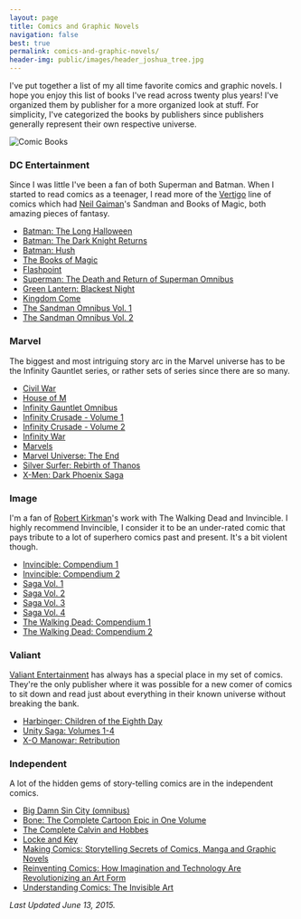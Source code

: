 ```yaml
---
layout: page
title: Comics and Graphic Novels
navigation: false
best: true
permalink: comics-and-graphic-novels/
header-img: public/images/header_joshua_tree.jpg
---
```


I've put together a list of my all time favorite comics and graphic novels. I hope you enjoy this list of books I've read across twenty plus years! I've organized them by publisher for a more organized look at stuff. For simplicity, I've categorized the books by publishers since publishers generally represent their own respective universe.

![Comic Books](http://1.bp.blogspot.com/-2_xhbBLK3rQ/U_KCntY80oI/AAAAAAABw1Q/QH8n0WviyIg/s1600/2014-08-18%2Bat%2B15-39-19.jpg)

### DC Entertainment

Since I was little I've been a fan of both Superman and Batman. When I started to read comics as a teenager, I read more of the <a href="http://www.vertigocomics.com/">Vertigo</a> line of comics which had <a href="http://www.neilgaiman.com/">Neil Gaiman</a>'s Sandman and Books of Magic, both amazing pieces of fantasy.

* [Batman: The Long Halloween](http://www.amazon.com/gp/product/1401232590/ref=as_li_qf_sp_asin_tl?ie=UTF8&amp;camp=1789&amp;creative=9325&amp;creativeASIN=1401232590&amp;linkCode=as2&amp;tag=sunpech-20)
* [Batman: The Dark Knight Returns](http://www.amazon.com/gp/product/1563893428/ref=as_li_ss_tl?ie=UTF8&amp;tag=sunpech-20&amp;linkCode=as2&amp;camp=1789&amp;creative=390957&amp;creativeASIN=1563893428)
* [Batman: Hush](http://www.amazon.com/gp/product/1401223176/ref=as_li_tl?ie=UTF8&camp=1789&creative=390957&creativeASIN=1401223176&linkCode=as2&tag=sunpech-20&linkId=AWOJT7W2Y6WZTLYL)
* [The Books of Magic](http://www.amazon.com/gp/product/1563890828/ref=as_li_ss_tl?ie=UTF8&amp;tag=sunpech-20&amp;linkCode=as2&amp;camp=1789&amp;creative=390957&amp;creativeASIN=1563890828)
* [Flashpoint](http://www.amazon.com/gp/product/1401233384/ref=as_li_tl?ie=UTF8&camp=1789&creative=390957&creativeASIN=1401233384&linkCode=as2&tag=sunpech-20&linkId=C3R3NGUQ5ZHNPJ3P)
* [Superman: The Death and Return of Superman Omnibus](http://www.amazon.com/gp/product/1401238645/ref=as_li_ss_tl?ie=UTF8&amp;camp=1789&amp;creative=390957&amp;creativeASIN=1401238645&amp;linkCode=as2&amp;tag=sunpech-20)
* [Green Lantern: Blackest Night](http://www.amazon.com/gp/product/1401229522/ref=as_li_ss_tl?ie=UTF8&amp;tag=sunpech-20&amp;linkCode=as2&amp;camp=1789&amp;creative=390957&amp;creativeASIN=1401229522)
* [Kingdom Come](http://www.amazon.com/gp/product/1401220347/ref=as_li_ss_tl?ie=UTF8&amp;tag=sunpech-20&amp;linkCode=as2&amp;camp=1789&amp;creative=390957&amp;creativeASIN=1401220347)
* [The Sandman Omnibus Vol. 1](http://www.amazon.com/gp/product/1401241883/ref=as_li_tl?ie=UTF8&amp;camp=1789&amp;creative=390957&amp;creativeASIN=1401241883&amp;linkCode=as2&amp;tag=sunpech-20&amp;linkId=SRCROWPSC5S7KO5T)
* [The Sandman Omnibus Vol. 2](http://www.amazon.com/gp/product/1401243142/ref=as_li_tl?ie=UTF8&amp;camp=1789&amp;creative=390957&amp;creativeASIN=1401243142&amp;linkCode=as2&amp;tag=sunpech-20&amp;linkId=736VMBDZVZB7B7FV)

### Marvel

The biggest and most intriguing story arc in the Marvel universe has to be the Infinity Gauntlet series, or rather sets of series since there are so many.

* [Civil War](http://www.amazon.com/gp/product/078512179X/ref=as_li_tl?ie=UTF8&camp=1789&creative=390957&creativeASIN=078512179X&linkCode=as2&tag=sunpech-20&linkId=AGJX7AOSBFS2HBI5)
* [House of M](http://www.amazon.com/gp/product/0785117210/ref=as_li_tl?ie=UTF8&camp=1789&creative=390957&creativeASIN=0785117210&linkCode=as2&tag=sunpech-20&linkId=VVI5OMHWANMO3OPU)
* [Infinity Gauntlet Omnibus](http://www.amazon.com/gp/product/078515468X/ref=as_li_tl?ie=UTF8&amp;camp=1789&amp;creative=390957&amp;creativeASIN=078515468X&amp;linkCode=as2&amp;tag=sunpech-20&amp;linkId=ED7TM2FJASCAYE5W)
* [Infinity Crusade - Volume 1](http://www.amazon.com/gp/product/0785131272/ref=as_li_qf_sp_asin_il_tl?ie=UTF8&amp;camp=1789&amp;creative=9325&amp;creativeASIN=0785131272&amp;linkCode=as2&amp;tag=sunpech-20)
* [Infinity Crusade - Volume 2](http://www.amazon.com/gp/product/0785131280/ref=as_li_qf_sp_asin_il_tl?ie=UTF8&amp;camp=1789&amp;creative=9325&amp;creativeASIN=0785131280&amp;linkCode=as2&amp;tag=sunpech-20)
* [Infinity War](http://www.amazon.com/gp/product/0785121056/ref=as_li_qf_sp_asin_il_tl?ie=UTF8&amp;camp=1789&amp;creative=9325&amp;creativeASIN=0785121056&amp;linkCode=as2&amp;tag=sunpech-20)
* [Marvels](http://www.amazon.com/gp/product/078514286X/ref=as_li_qf_sp_asin_il_tl?ie=UTF8&amp;camp=1789&amp;creative=9325&amp;creativeASIN=078514286X&amp;linkCode=as2&amp;tag=sunpech-20)
* [Marvel Universe: The End](http://www.amazon.com/gp/product/0785145710/ref=as_li_qf_sp_asin_il_tl?ie=UTF8&amp;camp=1789&amp;creative=9325&amp;creativeASIN=0785145710&amp;linkCode=as2&amp;tag=sunpech-20)
* [Silver Surfer: Rebirth of Thanos](http://www.amazon.com/gp/product/0785166432/ref=as_li_ss_tl?ie=UTF8&amp;camp=1789&amp;creative=390957&amp;creativeASIN=0785166432&amp;linkCode=as2&amp;tag=sunpech-20)
* [X-Men: Dark Phoenix Saga](http://www.amazon.com/gp/product/0785164219/ref=as_li_qf_sp_asin_il_tl?ie=UTF8&amp;camp=1789&amp;creative=9325&amp;creativeASIN=0785164219&amp;linkCode=as2&amp;tag=sunpech-20)


### Image

I'm a fan of <a href="http://en.wikipedia.org/wiki/Robert_Kirkman">Robert Kirkman</a>'s work with The Walking Dead and Invincible. I highly recommend Invincible, I consider it to be an under-rated comic that pays tribute to a lot of superhero comics past and present. It's a bit violent though.

* [Invincible: Compendium 1](http://www.amazon.com/gp/product/1607064111/ref=as_li_ss_tl?ie=UTF8&amp;camp=1789&amp;creative=390957&amp;creativeASIN=1607064111&amp;linkCode=as2&amp;tag=sunpech-20)
* [Invincible: Compendium 2](http://www.amazon.com/gp/product/1607067722/ref=as_li_tl?ie=UTF8&amp;camp=1789&amp;creative=390957&amp;creativeASIN=1607067722&amp;linkCode=as2&amp;tag=sunpech-20&amp;linkId=2FXMCQV4GQ3VYY3E)
* [Saga Vol. 1](http://www.amazon.com/gp/product/1607066017/ref=as_li_qf_sp_asin_il_tl?ie=UTF8&amp;camp=1789&amp;creative=9325&amp;creativeASIN=1607066017&amp;linkCode=as2&amp;tag=sunpech-20)
* [Saga Vol. 2](http://www.amazon.com/gp/product/1607066920/ref=as_li_tl?ie=UTF8&camp=1789&creative=390957&creativeASIN=1607066920&linkCode=as2&tag=sunpech-20&linkId=GFYKLWUBA6Z437VT)
* [Saga Vol. 3](http://www.amazon.com/gp/product/1607069318/ref=as_li_tl?ie=UTF8&camp=1789&creative=390957&creativeASIN=1607069318&linkCode=as2&tag=sunpech-20&linkId=A5ONREX4OU4VHWEC)
* [Saga Vol. 4](http://www.amazon.com/gp/product/1632150778/ref=as_li_tl?ie=UTF8&camp=1789&creative=390957&creativeASIN=1632150778&linkCode=as2&tag=sunpech-20&linkId=DLY47VH5WODV57M4)
* [The Walking Dead: Compendium 1](http://www.amazon.com/gp/product/1607060760/ref=as_li_ss_tl?ie=UTF8&amp;tag=sunpech-20&amp;linkCode=as2&amp;camp=1789&amp;creative=390957&amp;creativeASIN=1607060760)
* [The Walking Dead: Compendium 2](http://www.amazon.com/gp/product/1607065967/ref=as_li_qf_sp_asin_il_tl?ie=UTF8&amp;camp=1789&amp;creative=9325&amp;creativeASIN=1607065967&amp;linkCode=as2&amp;tag=sunpech-20)

### Valiant

[Valiant Entertainment](http://valiantuniverse.com/) has always has a special place in my set of comics. They're the only publisher where it was possible for a new comer of comics to sit down and read just about everything in their known universe without breaking the bank.

* [Harbinger: Children of the Eighth Day]( http://www.amazon.com/gp/product/B000O2MIBS/ref=as_li_qf_sp_asin_il_tl?ie=UTF8&amp;camp=1789&amp;creative=9325&amp;creativeASIN=B000O2MIBS&amp;linkCode=as2&amp;tag=sunpech-20)
* [Unity Saga: Volumes 1-4](http://www.amazon.com/gp/product/B001EH3YLA/ref=as_li_ss_tl?ie=UTF8&amp;camp=1789&amp;creative=390957&amp;creativeASIN=B001EH3YLA&amp;linkCode=as2&amp;tag=sunpech-20)
* [X-O Manowar: Retribution](http://www.amazon.com/gp/product/B000SHWAEO/ref=as_li_qf_sp_asin_il_tl?ie=UTF8&amp;camp=1789&amp;creative=9325&amp;creativeASIN=B000SHWAEO&amp;linkCode=as2&amp;tag=sunpech-20)

### Independent

A lot of the hidden gems of story-telling comics are in the independent comics.

* [Big Damn Sin City (omnibus)](http://www.amazon.com/gp/product/1616552379/ref=as_li_tl?ie=UTF8&amp;camp=1789&amp;creative=390957&amp;creativeASIN=1616552379&amp;linkCode=as2&amp;tag=sunpech-20&amp;linkId=BHLSLW5HI6LRWBX2)
* [Bone: The Complete Cartoon Epic in One Volume](http://www.amazon.com/gp/product/188896314X/ref=as_li_ss_tl?ie=UTF8&amp;tag=sunpech-20&amp;linkCode=as2&amp;camp=1789&amp;creative=390957&amp;creativeASIN=188896314X)
* [The Complete Calvin and Hobbes](http://www.amazon.com/gp/product/1449433251/ref=as_li_qf_sp_asin_il_tl?ie=UTF8&amp;camp=1789&amp;creative=9325&amp;creativeASIN=1449433251&amp;linkCode=as2&amp;tag=sunpech-20)
* [Locke and Key](http://www.amazon.com/gp/product/1631401394/ref=as_li_tl?ie=UTF8&camp=1789&creative=390957&creativeASIN=1631401394&linkCode=as2&tag=sunpech-20&linkId=CZUBJSJVHIHKCXH4)
* [Making Comics: Storytelling Secrets of Comics, Manga and Graphic Novels](http://www.amazon.com/gp/product/0060780940/ref=as_li_qf_sp_asin_il_tl?ie=UTF8&amp;camp=1789&amp;creative=9325&amp;creativeASIN=0060780940&amp;linkCode=as2&amp;tag=sunpech-20)
* [Reinventing Comics: How Imagination and Technology Are Revolutionizing an Art Form](http://www.amazon.com/gp/product/0060953500/ref=as_li_qf_sp_asin_il_tl?ie=UTF8&amp;camp=1789&amp;creative=9325&amp;creativeASIN=0060953500&amp;linkCode=as2&amp;tag=sunpech-20)
* [Understanding Comics: The Invisible Art](http://www.amazon.com/gp/product/006097625X/ref=as_li_ss_tl?ie=UTF8&amp;tag=sunpech-20&amp;linkCode=as2&amp;camp=1789&amp;creative=390957&amp;creativeASIN=006097625X)


<i>Last Updated June 13, 2015.</i>
